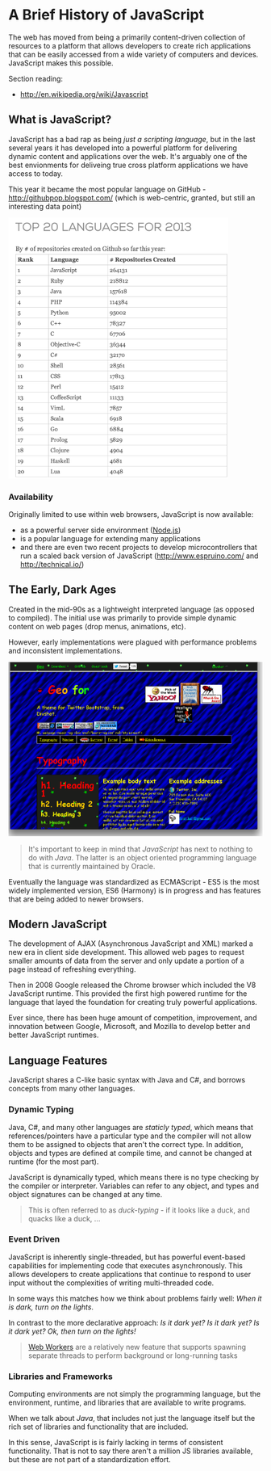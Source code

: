 # A Brief History of JavaScript

The web has moved from being a primarily content-driven collection of resources
to a platform that allows developers to create rich applications that can be
easily accessed from a wide variety of computers and devices. JavaScript makes
this possible.

Section reading:

* <http://en.wikipedia.org/wiki/Javascript>

## What is JavaScript?

JavaScript has a bad rap as being *just a scripting language*, but in the last
several years it has developed into a powerful platform for delivering dynamic
content and applications over the web. It's arguably one of the best
envionments for deliveing true cross platform applications we have access to
today.

This year it became the most popular language on GitHub -
<http://githubpop.blogspot.com/> (which is web-centric, granted, but still an
interesting data point)

![GitHub Top 20](./img/github_top_20.png)

### Availability

Originally limited to use within web browsers, JavaScript is now available:

* as a powerful server side environment ([Node.js](http://nodejs.org/))
* is a popular language for extending many applications
* and there are even two recent projects to develop microcontrollers that
  run a scaled back version of JavaScript (<http://www.espruino.com/> and
  <http://technical.io/>)

## The Early, Dark Ages

Created in the mid-90s as a lightweight interpreted language (as opposed to
compiled). The initial use was primarily to provide simple dynamic content
on web pages (drop menus, animations, etc).

However, early implementations were plagued with performance problems and
inconsistent implementations.

![Wayback Machine :)](./img/geocities.png)

> It's important to keep in mind that *JavaScript* has next to nothing to do
> with *Java*. The latter is an object oriented programming language that is
> currently maintained by Oracle.

Eventually the language was standardized as ECMAScript - ES5 is the most
widely implemented version, ES6 (Harmony) is in progress and has features
that are being added to newer browsers.

## Modern JavaScript

The development of AJAX (Asynchronous JavaScript and XML) marked a new era
in client side development. This allowed web pages to request smaller
amounts of data from the server and only update a portion of a page instead
of refreshing everything.

Then in 2008 Google released the Chrome browser which included the V8
JavaScript runtime. This provided the first high powered runtime for the
language that layed the foundation for creating truly powerful applications.

Ever since, there has been huge amount of competition, improvement, and
innovation between Google, Microsoft, and Mozilla to develop better and
better JavaScript runtimes.

## Language Features

JavaScript shares a C-like basic syntax with Java and C#, and borrows
concepts from many other languages.

### Dynamic Typing

Java, C#, and many other languages are *staticly typed*, which means that
references/pointers have a particular type and the compiler will not allow
them to be assigned to objects that aren't the correct type. In addition,
objects and types are defined at compile time, and cannot be changed at
runtime (for the most part).

JavaScript is dynamically typed, which means there is no type checking by
the compiler or interpreter. Variables can refer to any object, and types
and object signatures can be changed at any time.

> This is often referred to as *duck-typing* - if it looks like a duck, and
> quacks like a duck, ...

### Event Driven

JavaScript is inherently single-threaded, but has powerful event-based
capabilities for implementing code that executes asynchronously.
This allows developers to create applications that continue to respond to
user input without the complexities of writing multi-threaded code.

In some ways this matches how we think about problems fairly well: *When it
is dark, turn on the lights*.

In contrast to the more declarative approach: *Is it dark yet? Is it dark yet?
Is it dark yet? Ok, then turn on the lights!*

> [Web Workers](https://developer.mozilla.org/en-US/docs/Web/Guide/Performance/Using_web_workers)
> are a relatively new feature that supports spawning separate threads to
> perform background or long-running tasks

### Libraries and Frameworks

Computing environments are not simply the programming language, but the
environment, runtime, and libraries that are available to write programs.

When we talk about *Java*, that includes not just the language itself but
the rich set of libraries and functionality that are included.

In this sense, JavaScript is is fairly lacking in terms of consistent
functionality. That is not to say there aren't a million JS libraries
available, but these are not part of a standardization effort.

